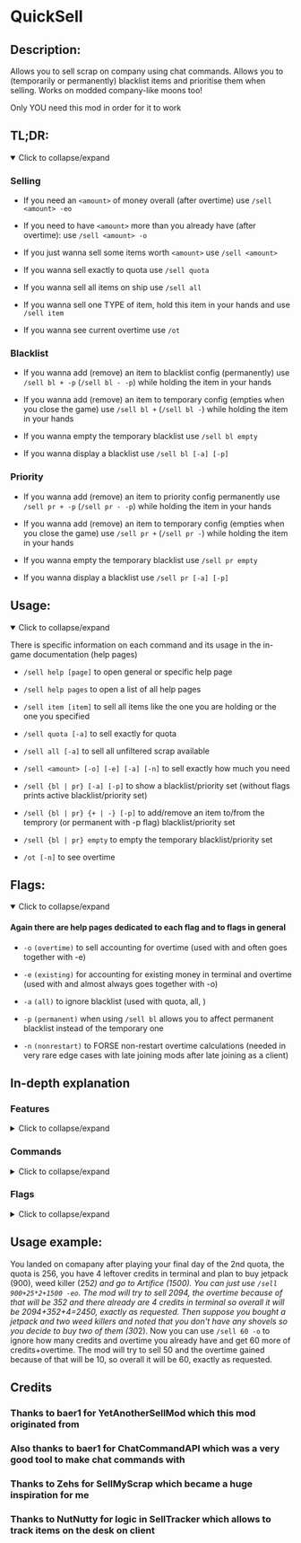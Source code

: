 # QuickSell

## Description:

Allows you to sell scrap on company using chat commands. Allows you to (temporarily or permanently) blacklist items and prioritise them when selling. Works on modded company-like moons too!

Only YOU need this mod in order for it to work


## TL;DR:

<details open>
  <summary>Click to collapse/expand</summary>

### Selling

- If you need an `<amount>` of money overall (after overtime) use `/sell <amount> -eo`

- If you need to have `<amount>` more than you already have (after overtime): use `/sell <amount> -o`

- If you just wanna sell some items worth `<amount>` use `/sell <amount>`

- If you wanna sell exactly to quota use `/sell quota`

- If you wanna sell all items on ship use `/sell all`

- If you wanna sell one TYPE of item, hold this item in your hands and use `/sell item`

- If you wanna see current overtime use `/ot`

### Blacklist

- If you wanna add (remove) an item to blacklist config (permanently) use `/sell bl + -p` (`/sell bl - -p`) while holding the item in your hands

- If you wanna add (remove) an item to temporary config (empties when you close the game) use `/sell bl +` (`/sell bl -`) while holding the item in your hands

- If you wanna empty the temporary blacklist use `/sell bl empty`

- If you wanna display a blacklist use `/sell bl [-a] [-p]`

### Priority

- If you wanna add (remove) an item to priority config permanently use `/sell pr + -p` (`/sell pr - -p`) while holding the item in your hands

- If you wanna add (remove) an item to temporary config (empties when you close the game) use `/sell pr +` (`/sell pr -`) while holding the item in your hands

- If you wanna empty the temporary blacklist use `/sell pr empty`

- If you wanna display a blacklist use `/sell pr [-a] [-p]`

</details>


## Usage:

<details open>
  <summary>Click to collapse/expand</summary>

There is specific information on each command and its usage in the in-game documentation (help pages)

- `/sell help [page]` to open general or specific help page

- `/sell help pages` to open a list of all help pages

- `/sell item [item]` to sell all items like the one you are holding or the one you specified

- `/sell quota [-a]` to sell exactly for quota

- `/sell all [-a]` to sell all unfiltered scrap available

- `/sell <amount> [-o] [-e] [-a] [-n]` to sell exactly how much you need

- `/sell {bl | pr} [-a] [-p]` to show a blacklist/priority set (without flags prints active blacklist/priority set)

- `/sell {bl | pr} {+ | -} [-p]` to add/remove an item to/from the temprory (or permanent with -p flag) blacklist/priority set

- `/sell {bl | pr} empty` to empty the temporary blacklist/priority set

- `/ot [-n]` to see overtime

</details>


## Flags:

<details open>
  <summary>Click to collapse/expand</summary>

#### Again there are help pages dedicated to each flag and to flags in general

- `-o` `(overtime)` to sell accounting for overtime (used with <amount> and often goes together with -e)

- `-e` `(existing)` for accounting for existing money in terminal and overtime (used with <amount> and almost always goes together with -o)

- `-a` `(all)` to ignore blacklist (used with quota, all, <amount>)

- `-p` `(permanent)` when using `/sell bl` allows you to affect permanent blacklist instead of the temporary one

- `-n` `(nonrestart)` to FORSE non-restart overtime calculations (needed in very rare edge cases with late joining mods after late joining as a client)

</details>


## In-depth explanation

### Features

<details>
  <summary>Click to collapse/expand</summary>

#### Blacklist

The blacklist tells the mod which items not to sell. There are three (four) kinds of it: permanent, temporary(add), temporary(remove) and active.
- Permanent blacklist loads itself from the config at the start of the game. Although it's possible, I wouldn't recommend to modify the config by yourself, instead modify the permanent blacklist through in-game commands explained later (to avoid any user-made errors).
- Temporary blacklists (they only act together but there are two of them) are created when you launch Lethal Company and are destroyed when you close it. You can freely add/remove something from them and they will impact what you sell until you close the game or empty them.
- Active blacklist is the combination of the two. It takes the permanent blacklist, adds to it temporary(add) and removes temporary(remove) from it. It's the one which is ACTUALLY used to decide which items not to sell.

#### Priority

The priority list tells the mod which items to prioritize when selling. It will still try to sell as close to the provided value as possible but if multiple combinations of items are possible choose the one which has the most priority items. As with a blacklist there are three (four) kinds of priority sets: permanent, temporary(add), temporary(remove) and active.
- Permanent priority set loads itself from the config at the start of the game. Although it's possible, I wouldn't recommend to modify the config by yourself, instead modify the permanent priority set through in-game commands explained later (to avoid any user-made errors).
- Temporary priority sets (they only act together but there are two of them) are created when you launch Lethal Company and are destroyed when you close it. You can freely add/remove something from them and they will impact what you sell until you close the game or empty them.
- Active priority set is the combination of the two (three). It takes the permanent priority set, adds to it temporary(add) and removes temporary(remove) from it. It's the one which is ACTUALLY used to decide which items not to sell.

</details>


### Commands

<details>
  <summary>Click to collapse/expand</summary>

#### Item

Usage:

`/sell item [item]`

Sells all items with the specified name. If no name was specified then checks what item you are holding and gets it's name instead (and sells this held item too)

#### Quota

Usage:

`/sell quota [-a]`

Checks how much quota is left and tries to sell exactly that (if it's not enough, nothing will be sold and if exact value isn't achievable sells the smallest value after that)

#### All

Usage:

`/sell all [-a]`

Sells all (non-blacklisted, use -a to ignore blacklist) items

#### Amount

Usage:

`/sell <amount> [-o] [-e] [-a] [-n]`

Tries to sell exactly how much you specified. If there is not enough scrap, sells nothing. If an exact value isn't achievable sells the smallest value after that

#### Blacklist

Usage:

`/sell bl [-a] [-p]`

`/sell bl {add | ad | a | +} [itemName] [-p]`

`/sell bl {remove | rm | r | -} [itemName] [-p]`

`/sell bl {empty | flash | flush}`
                
Without modifiers just prints an active blacklist, you can add -a to also display temporary blacklist or -p to display permanent blacklist instead.
By using `/sell bl +` (`/sell bl -`) you can temporarily blacklist (or prohibit to blacklist) an item currently in your hands. You can also add/remove it from a permanent blacklist by using -p flag.
By using `/sell bl empty` you can clear temporary blacklist in case you don't need it anymore (keep in mind that it automatically resets when you close the game window)

#### Priority

Usage:

`/sell pr [-a] [-p]`
`/sell pr {add | ad | a | +} [itemName] [-p]`
`/sell pr {remove | rm | r | -} [itemName] [-p]`
`/sell pr {empty | flash | flush}`
                
Without modifiers just prints an active priority set, you can add -a to also display temporary priority set or -p to display permanent priority set instead.
By using "/sell pr +" ("/sell bl -") you can temporarily prioritize (or prohibit form being prioritized) an item currently in your hands. You can also add/remove it from a permanent priority set by using -p flag.
By using "/sell pr empty" you can clear temporary priority set in case you don't need it anymore (keep in mind that it automatically resets when you close the game window)

#### Overtime

Usage:

`/ot [-n]`

Displays overtime caused by already fullfilled quota and items on desk

</details>

### Flags

<details>
  <summary>Click to collapse/expand</summary>

### -o

Usage:

`/sell <amount> -o`

Respects the fact that your sold items can cause overtime and includes it in the calculations (note that the overtime caused by already sold items isn't included, you need -e flag for that) so that: requested value = final value in terminal (after leaving the planet) - existing money (look into -e help page for that)

### -e

Usage:

`/sell <amount> -e`

(Previously -t, but was changed to -e)
Removes existing money (already existing credits in terminal, items on desk and, if -o flag is present, future overtime based on these two) from your requsted value so that: requested value = final value in terminal (after leaving the planet) = existing money + sold items (+ overtime caused by sold items if -o flag is present)

### -a

Usage:

`/sell {quota | all | amount | bl | pr} -a`

When trying to find right items to sell, ignores all blacklists so that *EVERY* item can be sold. If used with "/sell bl" or "/sell pr" displays both temporary blacklists (or priority sets) along with the active one

### -p

Usage:

`/sell {bl | pr} [+ | -] -p`

When using the blacklist (or priority) command can be used to affect permanent blacklist (or priority set) instead of the temporary one

### -n

Usage:
`/sell <amount> -n`

Forces EVERY overtime calculation that occures during the execution of THIS command to think that there was no rehost after the final day of this quota, even if there was one). It is only needed if a host has a mod for late joining (aka LateCompany) and you joined after the final day of this quota (your client will think that there was a rehost then). There is no way (that I know of, at least, if you know one please tell me) to check if there was or wasn't a real rehost in this case, and if there wasn't, then all overtime calculations will be 15 smaller. This flag accounts for that, but note that if the rehost has actually occured and you used this flag then all overtime calculation will be 15 bigger so you should ask your host if they have done a rehost or not to get it right

</details>


## Usage example:

You landed on comapany after playing your final day of the 2nd quota, the quota is 256, you have 4 leftover credits in terminal and plan to buy jetpack (900), weed killer (25*2) and go to Artifice (1500). You can just use `/sell 900+25*2+1500 -eo`. The mod will try to sell 2094, the overtime because of that will be 352 and there already are 4 credits in terminal so overall it will be 2094+352+4=2450, exactly as requested. Then suppose you bought a jetpack and two weed killers and noted that you don't have any shovels so you decide to buy two of them (30*2). Now you can use `/sell 60 -o` to ignore how many credits and overtime you already have and get 60 more of credits+overtime. The mod will try to sell 50 and the overtime gained because of that will be 10, so overall it will be 60, exactly as requested.

## Credits

### Thanks to baer1 for YetAnotherSellMod which this mod originated from

### Also thanks to baer1 for ChatCommandAPI which was a very good tool to make chat commands with

### Thanks to Zehs for SellMyScrap which became a huge inspiration for me

### Thanks to NutNutty for logic in SellTracker which allows to track items on the desk on client
